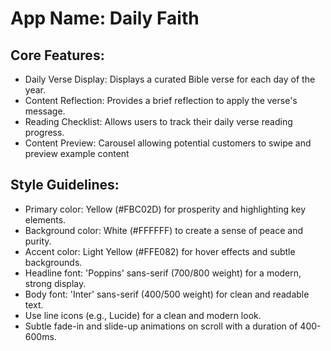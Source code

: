 # **App Name**: Daily Faith

## Core Features:

- Daily Verse Display: Displays a curated Bible verse for each day of the year.
- Content Reflection: Provides a brief reflection to apply the verse's message.
- Reading Checklist: Allows users to track their daily verse reading progress.
- Content Preview: Carousel allowing potential customers to swipe and preview example content

## Style Guidelines:

- Primary color: Yellow (#FBC02D) for prosperity and highlighting key elements.
- Background color: White (#FFFFFF) to create a sense of peace and purity.
- Accent color: Light Yellow (#FFE082) for hover effects and subtle backgrounds.
- Headline font: 'Poppins' sans-serif (700/800 weight) for a modern, strong display.
- Body font: 'Inter' sans-serif (400/500 weight) for clean and readable text.
- Use line icons (e.g., Lucide) for a clean and modern look.
- Subtle fade-in and slide-up animations on scroll with a duration of 400-600ms.